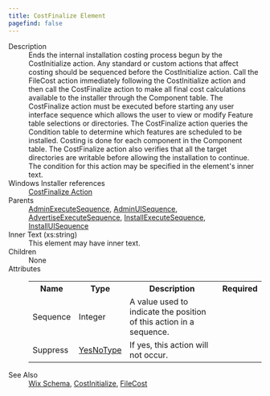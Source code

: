 ```yaml
---
title: CostFinalize Element
pagefind: false
---
```

<dl>
  <dt>Description</dt>
  <dd>Ends the internal installation costing process begun by the CostInitialize action.  Any standard or custom actions that affect costing should be sequenced before the CostInitialize action.  Call the FileCost action immediately following the CostInitialize action and then call the CostFinalize action to make all final cost calculations available to the installer through the Component table.  The CostFinalize action must be executed before starting any user interface sequence which allows the user to view or modify Feature table selections or directories.  The CostFinalize action queries the Condition table to determine which features are scheduled to be installed.  Costing is done for each component in the Component table.  The CostFinalize action also verifies that all the target directories are writable before allowing the installation to continue.  The condition for this action may be specified in the element's inner text.</dd>
  <dt>Windows Installer references</dt>
  <dd>
    <a href="http://msdn.microsoft.com/library/aa368048.aspx" target="_blank">CostFinalize Action</a>
  </dd>
  <dt>Parents</dt>
  <dd>
    <a href="../adminexecutesequence/">AdminExecuteSequence</a>, <a href="../adminuisequence/">AdminUISequence</a>, <a href="../advertiseexecutesequence/">AdvertiseExecuteSequence</a>, <a href="../installexecutesequence/">InstallExecuteSequence</a>, <a href="../installuisequence/">InstallUISequence</a></dd>
  <dt>Inner Text (xs:string)</dt>
  <dd>This element may have inner text.</dd>
  <dt>Children</dt>
  <dd>None</dd>
  <dt>Attributes</dt>
  <dd>
    <table cellspacing="0" cellpadding="0" class="schema">
      <tr>
        <th width="15%">Name</th>
        <th width="15%">Type</th>
        <th width="65%">Description</th>
        <th width="15%">Required</th>
      </tr>
      <tr>
        <td>Sequence</td>
        <td>Integer</td>
        <td>A value used to indicate the position of this action in a sequence.</td>
        <td>&nbsp;</td>
      </tr>
      <tr>
        <td>Suppress</td>
        <td><a href="../simple_type_yesnotype/">YesNoType</a></td>
        <td>If yes, this action will not occur.</td>
        <td>&nbsp;</td>
      </tr>
    </table>
  </dd>
  <dt>See Also</dt>
  <dd>
    <a href="../">Wix Schema</a>, <a href="../costinitialize/">CostInitialize</a>, <a href="../filecost/">FileCost</a></dd>
</dl>
